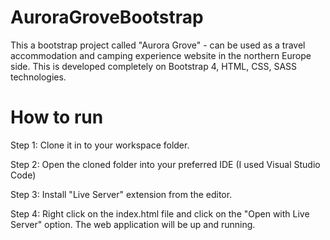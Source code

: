 # AuroraGroveBootstrap
This a bootstrap project called "Aurora Grove" - can be used as a travel accommodation and camping experience website in the northern Europe side. This is developed completely on Bootstrap 4, HTML, CSS, SASS technologies. 

# How to run
Step 1: Clone it in to your workspace folder.

Step 2: Open the cloned folder into your preferred IDE (I used Visual Studio Code)

Step 3: Install "Live Server" extension from the editor.

Step 4: Right click on the index.html file and click on the "Open with Live Server" option. The web application will be up and running.

